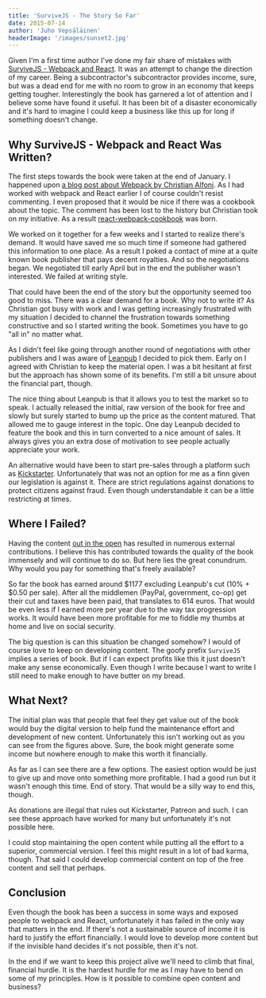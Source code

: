 ```yaml
---
title: 'SurviveJS - The Story So Far'
date: 2015-07-14
author: 'Juho Vepsäläinen'
headerImage: '/images/sunset2.jpg'
---
```

Given I'm a first time author I've done my fair share of mistakes with [SurviveJS - Webpack and React](http://survivejs.com/). It was an attempt to change the direction of my career. Being a subcontractor's subcontractor provides income, sure, but was a dead end for me with no room to grow in an economy that keeps getting tougher. Interestingly the book has garnered a lot of attention and I believe some have found it useful. It has been bit of a disaster economically and it's hard to imagine I could keep a business like this up for long if something doesn't change.

## Why SurviveJS - Webpack and React Was Written?

The first steps towards the book were taken at the end of January. I happened upon [a blog post about Webpack by Christian Alfoni](https://christianalfoni.github.io/javascript/2014/12/13/did-you-know-webpack-and-react-is-awesome.html). As I had worked with webpack and React earlier I of course couldn't resist commenting. I even proposed that it would be nice if there was a cookbook about the topic. The comment has been lost to the history but Christian took on my initiative. As a result [react-webpack-cookbook](https://christianalfoni.github.io/react-webpack-cookbook/) was born.

We worked on it together for a few weeks and I started to realize there's demand. It would have saved me so much time if someone had gathered this information to one place. As a result I poked a contact of mine at a quite known book publisher that pays decent royalties. And so the negotiations began. We negotiated till early April but in the end the publisher wasn't interested. We failed at writing style.

That could have been the end of the story but the opportunity seemed too good to miss. There was a clear demand for a book. Why not to write it? As Christian got busy with work and I was getting increasingly frustrated with my situation I decided to channel the frustration towards something constructive and so I started writing the book. Sometimes you have to go "all in" no matter what.

As I didn't feel like going through another round of negotiations with other publishers and I was aware of [Leanpub](https://leanpub.com/) I decided to pick them. Early on I agreed with Christian to keep the material open. I was a bit hesitant at first but the approach has shown some of its benefits. I'm still a bit unsure about the financial part, though.

The nice thing about Leanpub is that it allows you to test the market so to speak. I actually released the initial, raw version of the book for free and slowly but surely started to bump up the price as the content matured. That allowed me to gauge interest in the topic. One day Leanpub decided to feature the book and this in turn converted to a nice amount of sales. It always gives you an extra dose of motivation to see people actually appreciate your work.

An alternative would have been to start pre-sales through a platform such as [Kickstarter](https://www.kickstarter.com/). Unfortunately that was not an option for me as a finn given our legislation is against it. There are strict regulations against donations to protect citizens against fraud. Even though understandable it can be a little restricting at times.

## Where I Failed?

Having the content [out in the open](https://github.com/survivejs/webpack_react) has resulted in numerous external contributions. I believe this has contributed towards the quality of the book immensely and will continue to do so. But here lies the great conundrum. Why would you pay for something that's freely available?

So far the book has earned around $1177 excluding Leanpub's cut (10% + $0.50 per sale). After all the middlemen (PayPal, government, co-op) get their cut and taxes have been paid, that translates to 614 euros. That would be even less if I earned more per year due to the way tax progression works. It would have been more profitable for me to fiddle my thumbs at home and live on social security.

The big question is can this situation be changed somehow? I would of course love to keep on developing content. The goofy prefix `SurviveJS` implies a series of book. But if I can expect profits like this it just doesn't make any sense economically. Even though I write because I want to write I still need to make enough to have butter on my bread.

## What Next?

The initial plan was that people that feel they get value out of the book would buy the digital version to help fund the maintenance effort and development of new content. Unfortunately this isn't working out as you can see from the figures above. Sure, the book might generate some income but nowhere enough to make this worth it financially.

As far as I can see there are a few options. The easiest option would be just to give up and move onto something more profitable. I had a good run but it wasn't enough this time. End of story. That would be a silly way to end this, though.

As donations are illegal that rules out Kickstarter, Patreon and such. I can see these approach have worked for many but unfortunately it's not possible here.

I could stop maintaining the open content while putting all the effort to a superior, commercial version. I feel this might result in a lot of bad karma, though. That said I could develop commercial content on top of the free content and sell that perhaps.

## Conclusion

Even though the book has been a success in some ways and exposed people to webpack and React, unfortunately it has failed in the only way that matters in the end. If there's not a sustainable source of income it is hard to justify the effort financially. I would love to develop more content but if the invisible hand decides it's not possible, then it's not.

In the end if we want to keep this project alive we'll need to climb that final, financial hurdle. It is the hardest hurdle for me as I may have to bend on some of my principles. How is it possible to combine open content and business?